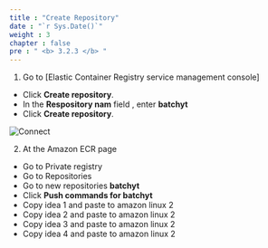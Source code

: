 ```yaml
---
title : "Create Repository"
date : "`r Sys.Date()`"
weight : 3
chapter : false
pre : " <b> 3.2.3 </b> "
---
```




1. Go to [Elastic Container Registry service management console]
  + Click **Create repository**.
  + In the **Respository nam** field , enter **batchyt**
  + Click **Create repository**.

![Connect](/images/3.connect/027-ec2role.png)

2. At the Amazon ECR page
  + Go to Private registry
  + Go to Repositories
  + Go to new repositories **batchyt**
  + Click **Push commands for batchyt**
  + Copy idea 1 and paste to amazon linux 2
  + Copy idea 2 and paste to amazon linux 2 
  + Copy idea 3 and paste to amazon linux 2 
  + Copy idea 4 and paste to amazon linux 2 